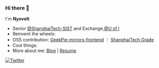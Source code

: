 ### Hi there 👋


I'm **Nyovelt**

- Senior [@ShanghaiTech-SIST](https://sist.shanghaitech.edu.cn/) and Exchange[ @U of I](https://illinois.edu/)
- Reinvent the wheels:
- OSS contribution: [GeekPie-mirrors-frontend](https://github.com/ShanghaitechGeekPie/GeekPie-mirrors-frontend) ｜ [ShanghaiTech Grade](https://grade.geekpie.club)
- Cool things: 
- More about me: [Blog](https://aaaab3n.moe) | [Resume](https://misc.aaaab3n.moe/resume.pdf)
<p>
<a href="https://twitter.com/nyovelt"><img src="https://img.shields.io/twitter/follow/nyovelt?style=social" alt="Twitter"></a>
</p>
